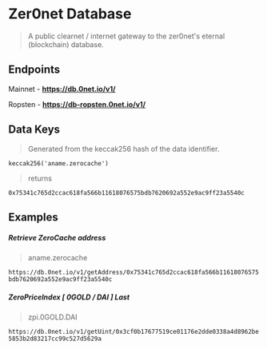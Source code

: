 # Zer0net Database

> A public clearnet / internet gateway to the zer0net's eternal (blockchain) database.

## Endpoints

Mainnet - __https://db.0net.io/v1/__

Ropsten - __https://db-ropsten.0net.io/v1/__

## Data Keys

> Generated from the keccak256 hash of the data identifier.

`keccak256('aname.zerocache')`

> returns

`0x75341c765d2ccac618fa566b11618076575bdb7620692a552e9ac9ff23a5540c`

## Examples

##### Retrieve ZeroCache address

> aname.zerocache

`https://db.0net.io/v1/getAddress/0x75341c765d2ccac618fa566b11618076575bdb7620692a552e9ac9ff23a5540c`

##### ZeroPriceIndex [ 0GOLD / DAI ] Last

> zpi.0GOLD.DAI

`https://db.0net.io/v1/getUint/0x3cf0b17677519ce01176e2dde0338a4d8962be5853b2d83217cc99c527d5629a`
